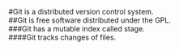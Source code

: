 #Git is a distributed version control system.<br>
##Git is free software distributed under the GPL.<br>
###Git has a mutable index called stage.<br>
####Git tracks changes of files.<br>

